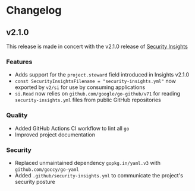 # Changelog

## v2.1.0

This release is made in concert with the v2.1.0 release of [Security Insights](https://github.com/ossf/security-insights-spec)

### Features

- Adds support for the `project.steward` field introduced in Insights v2.1.0
- `const SecurityInsightsFilename = "security-insights.yml"` now exported by `v2/si` for use by consuming applications
- `si.Read` now relies on `github.com/google/go-github/v71` for reading `security-insights.yml` files from public GitHub repositories

### Quality

- Added GitHub Actions CI workflow to lint all `go`
- Improved project documentation

### Security

- Replaced unmaintained dependency `gopkg.in/yaml.v3` with `github.com/goccy/go-yaml`
- Added `.github/security-insights.yml` to communicate the project's security posture
